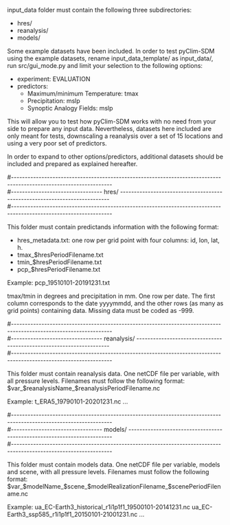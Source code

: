 input_data folder must contain the following three subdirectories:
- hres/
- reanalysis/
- models/

Some example datasets have been included. In order to test pyClim-SDM using the example datasets, rename 
input_data_template/ as input_data/, run src/gui_mode.py and limit your selection to the following options:
- experiment: EVALUATION
- predictors:
  - Maximum/minimum Temperature: tmax
  - Precipitation: mslp
  - Synoptic Analogy Fields: mslp

This will allow you to test how pyClim-SDM works with no need from your side to prepare any input data. 
Nevertheless, datasets here included are only meant for tests, downscaling a reanalysis over a set of 15 locations
and using a very poor set of predictors. 

In order to expand to other options/predictors, additional datasets should be included and prepared as explained 
hereafter.



#------------------------------------------------------------------------------------------------------------------<br/>
#--------------------------------- hres/ --------------------------------------------------------------------------<br/>
#------------------------------------------------------------------------------------------------------------------<br/>

This folder must contain predictands information with the following format:

- hres_metadata.txt: one row per grid point with four columns: id, lon, lat, h. 
- tmax_$hresPeriodFilename.txt
- tmin_$hresPeriodFilename.txt
- pcp_$hresPeriodFilename.txt 

Example: pcp_19510101-20191231.txt

tmax/tmin in degrees and precipitation in mm. One row per date. 
The first column corresponds to the date yyyymmdd, and the other rows (as many as grid points) containing data. 
Missing data must be coded as -999.



#------------------------------------------------------------------------------------------------------------------<br/>
#--------------------------------- reanalysis/ --------------------------------------------------------------------<br/>
#------------------------------------------------------------------------------------------------------------------<br/>

This folder must contain reanalysis data. One netCDF file per variable, with all pressure levels. Filenames must 
follow the following format: $var_$reanalysisName_$reanalysisPeriodFilename.nc

Example: t_ERA5_19790101-20201231.nc ...



#------------------------------------------------------------------------------------------------------------------<br/>
#--------------------------------- models/ ------------------------------------------------------------------------<br/>
#------------------------------------------------------------------------------------------------------------------<br/>

This folder must contain models data.
One netCDF file per variable, models and scene, with all pressure levels. 
Filenames must follow the following format: $var_$modelName_$scene_$modelRealizationFilename_$scenePeriodFilename.nc

Example: 
ua_EC-Earth3_historical_r1i1p1f1_19500101-20141231.nc 
ua_EC-Earth3_ssp585_r1i1p1f1_20150101-21001231.nc
...

